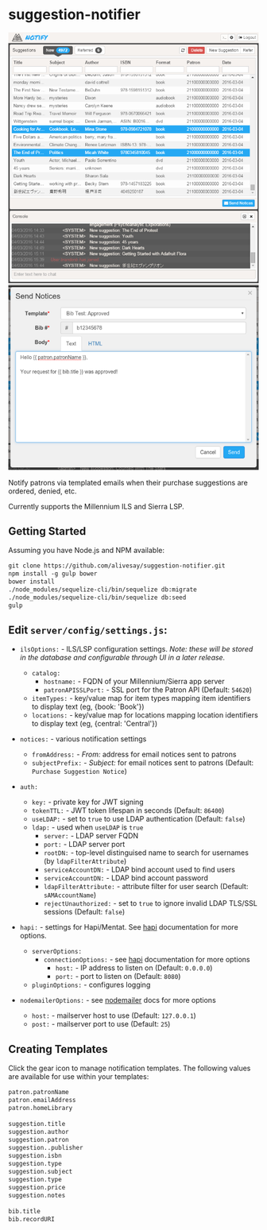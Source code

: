 # suggestion-notifier

![Notifier Screenshot](docs/images/screenshot1.png)
![Notifier Screenshot](docs/images/screenshot2.png)

Notify patrons via templated emails when their purchase suggestions are ordered, denied, etc.

Currently supports the Millennium ILS and Sierra LSP.

## Getting Started

Assuming you have Node.js and NPM available:
```
git clone https://github.com/alivesay/suggestion-notifier.git
npm install -g gulp bower
bower install
./node_modules/sequelize-cli/bin/sequelize db:migrate
./node_modules/sequelize-cli/bin/sequelize db:seed
gulp
```

## Edit `server/config/settings.js`:

* `ilsOptions:` - ILS/LSP configuration settings.  *Note: these will be stored in the database and configurable through UI in a later release.*
    * `catalog:`
        * `hostname:` - FQDN of your Millennium/Sierra app server
        * `patronAPISSLPort:` - SSL port for the Patron API (Default: `54620`)
    * `itemTypes:` - key/value map for item types mapping item identifiers to display text (eg, {book: 'Book'})
    * `locations:` - key/value map for locations mapping location identifiers to display text (eg, {central: 'Central'})

*  `notices:` - various notification settings
    *  `fromAddress:` - *From:* address for email notices sent to patrons
    *  `subjectPrefix:` - *Subject:* for email notices sent to patrons (Default: `Purchase Suggestion Notice`)

* `auth:`
    * `key:` - private key for JWT signing
    * `tokenTTL:` - JWT token lifespan in seconds (Default: `86400`)
    * `useLDAP:` - set to `true` to use LDAP authentication  (Default: `false`)
    * `ldap:` - used when `useLDAP` is `true`
        * `server:` - LDAP server FQDN
        * `port:` - LDAP server port
        * `rootDN:` - top-level distinguised name to search for usernames (by `ldapFilterAttribute`)
        * `serviceAccountDN:` - LDAP bind account used to find users
        * `serviceAccountDN:` - LDAP bind account password
        * `ldapFilterAttribute:` - attribute filter for user search (Default: `sAMAccountName`)
        * `rejectUnauthorized:` - set to `true` to ignore invalid LDAP TLS/SSL sessions (Default: `false`)

* `hapi:` - settings for Hapi/Mentat. See [hapi](https://github.com/hapijs/hapi) documentation for more options.
    *  `serverOptions:`
        *   `connectionOptions:` - see [hapi](https://github.com/hapijs/hapi) documentation for more options
            * `host:` - IP address to listen on (Default: `0.0.0.0`)
            * `port:` - port to listen on (Default: `8080`)
    * `pluginOptions:` - configures logging
* `nodemailerOptions:` - see [nodemailer](https://github.com/nodemailer/nodemailer) docs for more options
    * `host:` - mailserver host to use (Default: `127.0.0.1`)
    * `post:` - mailserver port to use (Default: `25`)

## Creating Templates

Click the gear icon to manage notification templates.  The following values are available for use within your templates:
```
patron.patronName
patron.emailAddress
patron.homeLibrary

suggestion.title
suggestion.author
suggestion.patron
suggestion..publisher
suggestion.isbn
suggestion.type
suggestion.subject
suggestion.type
suggestion.price
suggestion.notes

bib.title
bib.recordURI
```
